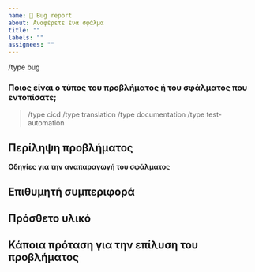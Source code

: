 ```yaml
---
name: 🐞 Bug report
about: Αναφέρετε ένα σφάλμα
title: ""
labels: ""
assignees: ""
---
```


/type bug

### Ποιος είναι ο τύπος του προβλήματος ή του σφάλματος που εντοπίσατε;

<!--
    Αφαιρέστε το σύμβολο του σχολίου για τον τύπο που θέλετε και διαγράψτε τα υπόλοιπα.
    Π.χ το `/type translation θα γινει απλά: /type translation
-->

> /type cicd
> /type translation
> /type documentation
> /type test-automation

## Περίληψη προβλήματος

<!--
    Περιγράψτε το πρόβλημα που εντοπίσατε.
-->

**Οδηγίες για την αναπαραγωγή του σφάλματος**

<!--
    Τα βήματα ή η τοποθεσία που μπορεί καποιος να βρει το πρόβλημα.
-->

## Επιθυμητή συμπεριφορά

<!--
    Ποια είναι η επιθυμητή συμπεριφορά.
-->

## Πρόσθετο υλικό

<!--
    Κάποια παραπάνω πληροφορία σχετική με το πρόβλημα.
-->

## Κάποια πρόταση για την επίλυση του προβλήματος

<!--
    Έχετε κατά νου κάποια λύση για το πρόβλημα.
-->
